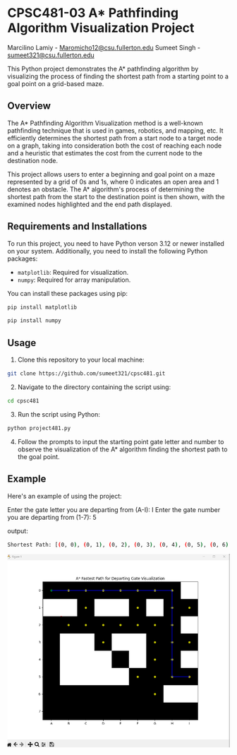 # CPSC481-03 A* Pathfinding Algorithm Visualization Project

Marcilino Lamiy - Maromicho12@csu.fullerton.edu
Sumeet Singh - sumeet321@csu.fullerton.edu

This Python project demonstrates the A* pathfinding algorithm by visualizing the process of finding the shortest path from a starting point to a goal point on a grid-based maze.

## Overview

The A* Pathfinding Algorithm Visualization method is a well-known pathfinding technique that is used in games, robotics, and mapping, etc. It efficiently determines the shortest path from a start node to a target node on a graph, taking into consideration both the cost of reaching each node and a heuristic that estimates the cost from the current node to the destination node.

This project allows users to enter a beginning and goal point on a maze represented by a grid of 0s and 1s, where 0 indicates an open area and 1 denotes an obstacle. The A* algorithm's process of determining the shortest path from the start to the destination point is then shown, with the examined nodes highlighted and the end path displayed.

## Requirements and Installations

To run this project, you need to have Python verson 3.12 or newer installed on your system. Additionally, you need to install the following Python packages:

- `matplotlib`: Required for visualization.
- `numpy`: Required for array manipulation.

You can install these packages using pip:

```bash
pip install matplotlib
```

```bash
pip install numpy
```

## Usage

1. Clone this repository to your local machine:

```bash
git clone https://github.com/sumeet321/cpsc481.git
```

2. Navigate to the directory containing the script using:

```bash
cd cpsc481
```

3. Run the script using Python:

```bash
python project481.py
```

4. Follow the prompts to input the starting point gate letter and number to observe the visualization of the A* algorithm finding the shortest path to the goal point.

## Example

Here's an example of using the project:

Enter the gate letter you are departing from (A-I): I
Enter the gate number you are departing from (1-7): 5

output:

```bash
Shortest Path: [(0, 0), (0, 1), (0, 2), (0, 3), (0, 4), (0, 5), (0, 6), (0, 7), (1, 7), (2, 7), (3, 7), (4, 7), (5, 7), (5, 8)]
```

![A* Fastest Path for Departing Gate Visulaization](image.png)
